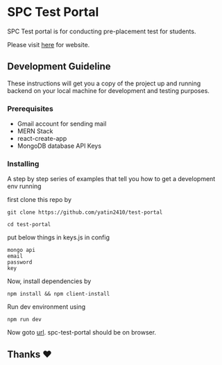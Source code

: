 # SPC Test Portal

SPC Test portal is for conducting pre-placement test for students.

Please visit [here](http://spc-test-portal.herokuapp.com/) for website.

## Development Guideline

These instructions will get you a copy of the project up and running backend on your local machine for development and testing purposes. 

### Prerequisites

* Gmail account for sending mail 
* MERN Stack 
* react-create-app
* MongoDB database API Keys

### Installing

A step by step series of examples that tell you how to get a development env running

first clone this repo by 
```
git clone https://github.com/yatin2410/test-portal
```
```
cd test-portal
```

put below things in keys.js in config

```
mongo api
email
password
key
```

Now, install dependencies by 

 ```
 npm install && npm client-install
 ```
Run dev environment using 

```
npm run dev
```

Now goto [url](http://localhost:3000). spc-test-portal should be on browser.

## Thanks ❤
